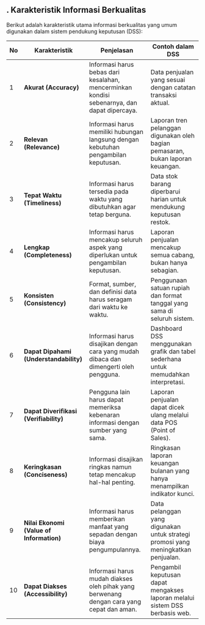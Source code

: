 ## **. Karakteristik Informasi Berkualitas**

Berikut adalah karakteristik utama informasi berkualitas yang umum digunakan dalam sistem pendukung keputusan (DSS):

|No|Karakteristik|Penjelasan|Contoh dalam DSS|
|---|---|---|---|
|1|**Akurat (Accuracy)**|Informasi harus bebas dari kesalahan, mencerminkan kondisi sebenarnya, dan dapat dipercaya.|Data penjualan yang sesuai dengan catatan transaksi aktual.|
|2|**Relevan (Relevance)**|Informasi harus memiliki hubungan langsung dengan kebutuhan pengambilan keputusan.|Laporan tren pelanggan digunakan oleh bagian pemasaran, bukan laporan keuangan.|
|3|**Tepat Waktu (Timeliness)**|Informasi harus tersedia pada waktu yang dibutuhkan agar tetap berguna.|Data stok barang diperbarui harian untuk mendukung keputusan restok.|
|4|**Lengkap (Completeness)**|Informasi harus mencakup seluruh aspek yang diperlukan untuk pengambilan keputusan.|Laporan penjualan mencakup semua cabang, bukan hanya sebagian.|
|5|**Konsisten (Consistency)**|Format, sumber, dan definisi data harus seragam dari waktu ke waktu.|Penggunaan satuan rupiah dan format tanggal yang sama di seluruh sistem.|
|6|**Dapat Dipahami (Understandability)**|Informasi harus disajikan dengan cara yang mudah dibaca dan dimengerti oleh pengguna.|Dashboard DSS menggunakan grafik dan tabel sederhana untuk memudahkan interpretasi.|
|7|**Dapat Diverifikasi (Verifiability)**|Pengguna lain harus dapat memeriksa kebenaran informasi dengan sumber yang sama.|Laporan penjualan dapat dicek ulang melalui data POS (Point of Sales).|
|8|**Keringkasan (Conciseness)**|Informasi disajikan ringkas namun tetap mencakup hal-hal penting.|Ringkasan laporan keuangan bulanan yang hanya menampilkan indikator kunci.|
|9|**Nilai Ekonomi (Value of Information)**|Informasi harus memberikan manfaat yang sepadan dengan biaya pengumpulannya.|Data pelanggan yang digunakan untuk strategi promosi yang meningkatkan penjualan.|
|10|**Dapat Diakses (Accessibility)**|Informasi harus mudah diakses oleh pihak yang berwenang dengan cara yang cepat dan aman.|Pengambil keputusan dapat mengakses laporan melalui sistem DSS berbasis web.|
